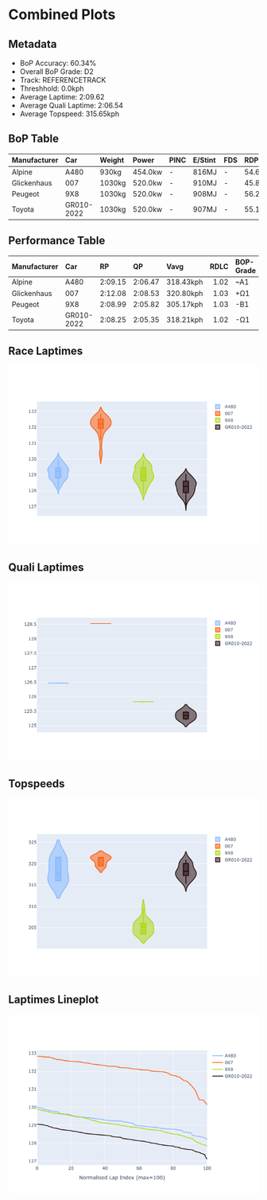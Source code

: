 # Combined Plots

## Metadata

- BoP Accuracy: 60.34%
- Overall BoP Grade: D2
- Track: REFERENCETRACK
- Threshhold: 0.0kph
- Average Laptime: 2:09.62
- Average Quali Laptime: 2:06.54
- Average Topspeed: 315.65kph

## BoP Table
| Manufacturer   | Car        | Weight   | Power   | PINC   | E/Stint   | FDS   | RDP    | QDP     | TDP   |
|:---------------|:-----------|:---------|:--------|:-------|:----------|:------|:-------|:--------|:------|
| Alpine         | A480       | 930kg    | 454.0kw | -      | 816MJ     | -     | 54.64% | 50.00%  | 2.97% |
| Glickenhaus    | 007        | 1030kg   | 520.0kw | -      | 910MJ     | -     | 45.83% | 33.33%  | 5.66% |
| Peugeot        | 9X8        | 1030kg   | 520.0kw | -      | 908MJ     | -     | 56.28% | 100.00% | 6.67% |
| Toyota         | GR010-2022 | 1030kg   | 520.0kw | -      | 907MJ     | -     | 55.18% | 100.00% | 5.72% |

## Performance Table
| Manufacturer   | Car        | RP      | QP      | Vavg      |   RDLC | BOP-Grade   | Match   |
|:---------------|:-----------|:--------|:--------|:----------|-------:|:------------|:--------|
| Alpine         | A480       | 2:09.15 | 2:06.47 | 318.43kph |   1.02 | ~A1         | 97.17%  |
| Glickenhaus    | 007        | 2:12.08 | 2:08.53 | 320.80kph |   1.03 | +Ω1         | 6.82%   |
| Peugeot        | 9X8        | 2:08.99 | 2:05.82 | 305.17kph |   1.03 | -B1         | 87.60%  |
| Toyota         | GR010-2022 | 2:08.25 | 2:05.35 | 318.21kph |   1.02 | -Ω1         | 49.77%  |

## Race Laptimes
![Race Laptimes](images/race_violin.png)

## Quali Laptimes
![Quali Laptimes](images/quali_violin.png)

## Topspeeds
![Topspeeds](images/topspeed_violin.png)

## Laptimes Lineplot
![Laptimes Lineplot](images/laptime_line.png)

